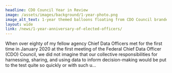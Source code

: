 ```yaml
---
headline: CDO Council Year in Review
image: /assets/images/background/1-year-photo.png
image_alt_text: 1-year themed balloons floating from CDO Council branded box
layout: wide
link: /news/1-year-anniversary-of-elected-officers/
---
```

When over eighty of my fellow agency Chief Data Officers met for the first time in January 2020 at the first meeting of the Federal Chief Data Officer (CDO) Council, we did not imagine that our collective responsibilities for harnessing, sharing, and using data to inform decision-making would be put to the test quite so quickly or with such u...